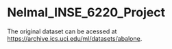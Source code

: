# Nelmal_INSE_6220_Project
The original dataset can be acessed at https://archive.ics.uci.edu/ml/datasets/abalone.

